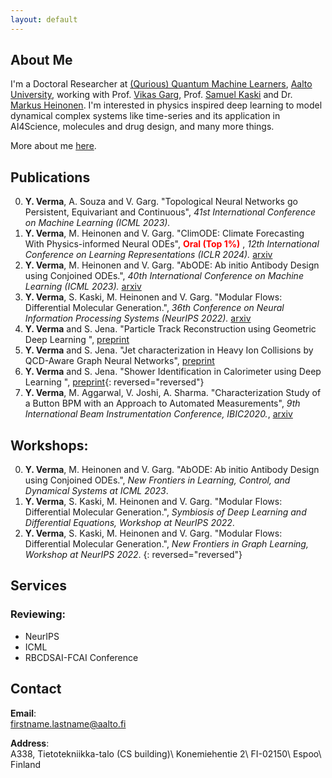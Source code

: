 ```yaml
---
layout: default
---
```


## About Me
 I'm a Doctoral Researcher at [(Qurious) Quantum Machine Learners](https://quml.aalto.fi/), [Aalto University](http://www.aalto.fi/en/), working with Prof. [Vikas Garg](https://www.mit.edu/~vgarg/), Prof. [Samuel Kaski](https://people.aalto.fi/samuel.kaski) and Dr. [Markus Heinonen](https://users.aalto.fi/~heinom10/). I'm interested in physics inspired deep learning to model dynamical complex systems like time-series and its application in AI4Science, molecules and drug design, and many more things.

More about me [here](./more_about_me.html).

## Publications
0. **Y. Verma**, A. Souza and V. Garg. "Topological Neural Networks go Persistent, Equivariant and Continuous", _41st International Conference on Machine Learning (ICML 2023)._ 
0. **Y. Verma**, M. Heinonen and V. Garg. "ClimODE: Climate Forecasting With Physics-informed Neural ODEs", <span style="color:red"> **Oral (Top 1%)** </span>, _12th International Conference on Learning Representations (ICLR 2024)._ [arxiv](https://openreview.net/pdf?id=xuY33XhEGR)
0. **Y. Verma**, M. Heinonen and V. Garg. "AbODE: Ab initio Antibody Design using Conjoined ODEs.", _40th International Conference on Machine Learning (ICML 2023)._ [arxiv](https://arxiv.org/abs/2306.01005)
0. **Y. Verma**, S. Kaski, M. Heinonen and V. Garg. "Modular Flows: Differential Molecular Generation.", _36th Conference on Neural Information Processing Systems (NeurIPS 2022)._ [arxiv](https://arxiv.org/abs/2210.06032)
0. **Y. Verma** and S. Jena. "Particle Track Reconstruction using Geometric Deep Learning ", [preprint](https://arxiv.org/abs/2012.08515)
0. **Y. Verma** and S. Jena. "Jet characterization in Heavy Ion Collisions by QCD-Aware Graph Neural Networks", [preprint](https://arxiv.org/abs/2103.14906)
0. **Y. Verma** and S. Jena. "Shower Identification in Calorimeter using Deep Learning ", [preprint](https://arxiv.org/abs/2103.16247){: reversed="reversed"}
0. **Y. Verma**, M. Aggarwal, V. Joshi, A. Sharma. "Characterization Study of a Button BPM with an Approach to Automated Measurements", _9th International Beam Instrumentation Conference, IBIC2020._, [arxiv](https://inspirehep.net/files/27237f582a7215167d233bb072abcb24)

## Workshops:
0. **Y. Verma**, M. Heinonen and V. Garg. "AbODE: Ab initio Antibody Design using Conjoined ODEs.", _New Frontiers in
Learning, Control, and Dynamical Systems at ICML 2023_.
0. **Y. Verma**, S. Kaski, M. Heinonen and V. Garg. "Modular Flows: Differential Molecular Generation.", _Symbiosis of Deep Learning and Differential Equations, Workshop at NeurIPS 2022_.
0. **Y. Verma**, S. Kaski, M. Heinonen and V. Garg. "Modular Flows: Differential Molecular Generation.", _New Frontiers in Graph Learning, Workshop at NeurIPS 2022_. 
{: reversed="reversed"}

## Services
### Reviewing:
- NeurIPS
- ICML
- RBCDSAI-FCAI Conference

## Contact
**Email**:   
[firstname.lastname@aalto.fi](mailto:yogesh.verma@aalto.fi)

**Address**:   
A338, Tietotekniikka-talo (CS building)\\
Konemiehentie 2\\
FI-02150\\
Espoo\\
Finland  
